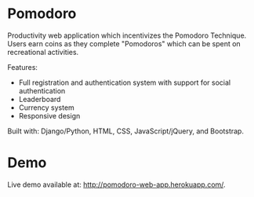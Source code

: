 # Pomodoro #
Productivity web application which incentivizes the Pomodoro Technique.
Users earn coins as they complete "Pomodoros" which can be spent on recreational
activities.

Features:
* Full registration and authentication system with support for social authentication
* Leaderboard
* Currency system
* Responsive design

Built with: Django/Python, HTML, CSS, JavaScript/jQuery, and Bootstrap.

# Demo #
Live demo available at: http://pomodoro-web-app.herokuapp.com/.
